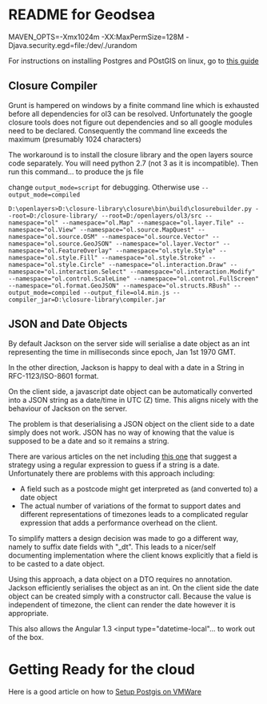 README for Geodsea
==========================


MAVEN_OPTS=-Xmx1024m -XX:MaxPermSize=128M -Djava.security.egd=file:/dev/./urandom

For instructions on installing Postgres and POstGIS on linux, go to [this guide](http://www.postgresonline.com/journal/archives/329-An-almost-idiots-guide-to-install-PostgreSQL-9.3,-PostGIS-2.1-and-pgRouting-with-Yum.html)

Closure Compiler
----------------

Grunt is hampered on windows by a finite command line which is exhausted before all dependencies for ol3 can be resolved.
Unfortunately the google closure tools does not figure out dependencies and so all google modules need to be declared.
Consequently the command line exceeds the maximum (presumably 1024 characters)

The workaround is to install the closure library and the open layers source code separately. You will need python 2.7 
(not 3 as it is incompatible). Then run this command... to produce the js file

change `output_mode=script` for debugging. Otherwise use `--output_mode=compiled`

`D:\openlayers>D:\closure-library\closure\bin\build\closurebuilder.py --root=D:/closure-library/ --root=D:/openlayers/ol3/src --namespace="ol" --namespace="ol.Map" --namespace="ol.layer.Tile" --namespace="ol.View" --namespace="ol.source.MapQuest" --namespace="ol.source.OSM" --namespace="ol.source.Vector" --namespace="ol.source.GeoJSON" --namespace="ol.layer.Vector" --namespace="ol.FeatureOverlay" --namespace="ol.style.Style" --namespace="ol.style.Fill" --namespace="ol.style.Stroke" --namespace="ol.style.Circle" --namespace="ol.interaction.Draw" --namespace="ol.interaction.Select" --namespace="ol.interaction.Modify" --namespace="ol.control.ScaleLine" --namespace="ol.control.FullScreen" --namespace="ol.format.GeoJSON" --namespace="ol.structs.RBush" --output_mode=compiled --output_file=ol4.min.js --compiler_jar=D:\closure-library\compiler.jar`

JSON and Date Objects
---------------------

By default Jackson on the server side will serialise a date object as an int representing the time in 
milliseconds since epoch, Jan 1st 1970 GMT.

In the other direction, Jackson is happy to deal with a date in a String in RFC-1123/ISO-8601 format.

On the client side, a javascript date object can be automatically converted into a JSON string as a date/time in UTC (Z) time.
This aligns nicely with the behaviour of Jackson on the server.

The problem is that deserialising a JSON object on the client side to a date simply does not work. JSON has no way of
knowing that the value is supposed to be a date and so it remains a string.

There are various articles on the net including [this one](http://aboutcode.net/2013/07/27/json-date-parsing-angularjs.html) that
 suggest a strategy using a regular expression to guess if a string is a date. Unfortunately there are problems with
 this approach including:
 
 * A field such as a postcode might get interpreted as (and converted to) a date object
 * The actual number of variations of the format to support dates and different representations of timezones leads to
 a complicated regular expression that adds a performance overhead on the client.
 
To simplify matters a design decision was made to go a different way, namely to suffix date fields with "_dt".
This leads to a nicer/self documenting implementation where the client knows explicitly that a field is to be casted 
to a date object. 

Using this approach, a data object on a DTO requires no annotation. Jackson efficiently serialises the object as 
an int. On the client side the date object can be created simply with a constructor call. Because the value is independent
of timezone, the client can render the date however it is appropriate.

This also allows the Angular 1.3 <input type="datetime-local"... to work out of the box. 

Getting Ready for the cloud
===========================

Here is a good article on how to [Setup Postgis on VMWare](http://blogs.vmware.com/vfabric/2013/04/how-to-build-a-geographic-database-with-postgis-and-vpostgres.html)